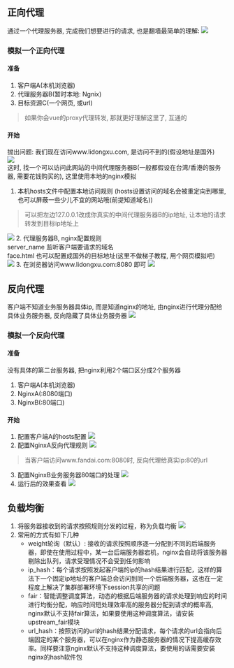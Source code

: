 ## 正向代理
通过一个代理服务器, 完成我们想要进行的请求, 也是翻墙最简单的理解:
![](/server/screenshot_1556768586174.png)
### 模拟一个正向代理
#### 准备
1. 客户端A(本机浏览器)
2. 代理服务器B(暂时本地: Ngnix)
3. 目标资源C(一个网页, 或url)
> 如果你会vue的proxy代理转发, 那就更好理解这里了, 互通的
#### 开始
抛出问题: 我们现在访问www.lidongxu.com, 是访问不到的(假设地址是国外) <br>
![](/server/Snipaste_2020-04-11_16-34-44.png)  <br>
这时, 找一个可以访问此网站的中间代理服务器B(一般都假设在台湾/香港的服务器, 需要花钱购买的), 这里使用本地的nginx模拟 <br>
1. 本机hosts文件中配置本地访问规则 (hosts设置访问的域名会被重定向到哪里, 也可以屏蔽一些少儿不宜的网站哦(前提知道域名)) <br>
> 可以把左边127.0.0.1改成你真实的中间代理服务器B的ip地址, 让本地的请求转发到目标ip地址上 <br>

![](/server/screenshot_1556775742636.png)
2. 代理服务器B, nginx配置规则 <br>
   server_name 监听客户端要请求的域名 <br>
   face.html 也可以配置成国外的目标地址(这里不做梯子教程, 用个网页模拟吧) <br>
   ![](/server/screenshot_1556775888071.png)
3. 在浏览器访问www.lidongxu.com:8080 即可
   ![](/server/screenshot_1556775922499.png)

## 反向代理
客户端不知道业务服务器具体ip, 而是知道nginx的地址, 由nginx进行代理分配给具体业务服务器, 反向隐藏了具体业务服务器
![](/server/screenshot_1556778459228.png)
### 模拟一个反向代理
#### 准备
没有具体的第二台服务器, 把nginx利用2个端口区分成2个服务器
1. 客户端A(本机浏览器)
2. NginxA(:8080端口)
3. NginxB(:80端口)
#### 开始
1. 配置客户端A的hosts配置
![](/server/screenshot_1556778676952.png)
2. 配置NginxA反向代理规则
![](/server/screenshot_1556778697208.png)
> 当客户端访问www.fandai.com:8080时, 反向代理给真实ip:80的url
3. 配置NginxB业务服务器80端口的处理
![](/server/screenshot_1556778757401.png) <br>
4. 运行后的效果查看
![](/server/screenshot_1556778775055.png)
## 负载均衡
1. 将服务器接收到的请求按照规则分发的过程，称为负载均衡
![](/server/screenshot_1556856907472.png)
2. 常用的方式有如下几种
   * weight轮询（默认）: 接收的请求按照顺序逐一分配到不同的后端服务器，即使在使用过程中，某一台后端服务器宕机，nginx会自动将该服务器剔除出队列，请求受理情况不会受到任何影响
   * ip_hash：每个请求按照发起客户端的ip的hash结果进行匹配，这样的算法下一个固定ip地址的客户端总会访问到同一个后端服务器，这也在一定程度上解决了集群部署环境下session共享的问题
   * fair：智能调整调度算法，动态的根据后端服务器的请求处理到响应的时间进行均衡分配，响应时间短处理效率高的服务器分配到请求的概率高, nginx默认不支持fair算法，如果要使用这种调度算法，请安装upstream_fair模块
   *  url_hash：按照访问的url的hash结果分配请求，每个请求的url会指向后端固定的某个服务器，可以在nginx作为静态服务器的情况下提高缓存效率。同样要注意nginx默认不支持这种调度算法，要使用的话需要安装nginx的hash软件包



